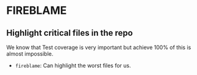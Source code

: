 # FIREBLAME

## Highlight critical files in the repo

We know that Test coverage is very important but achieve 100% of this is almost impossible.

* `fireblame`: Can highlight the worst files for us.
